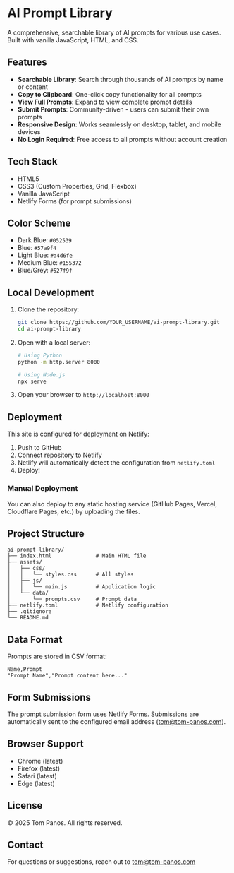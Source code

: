 # AI Prompt Library

A comprehensive, searchable library of AI prompts for various use cases. Built with vanilla JavaScript, HTML, and CSS.

## Features

- **Searchable Library**: Search through thousands of AI prompts by name or content
- **Copy to Clipboard**: One-click copy functionality for all prompts
- **View Full Prompts**: Expand to view complete prompt details
- **Submit Prompts**: Community-driven - users can submit their own prompts
- **Responsive Design**: Works seamlessly on desktop, tablet, and mobile devices
- **No Login Required**: Free access to all prompts without account creation

## Tech Stack

- HTML5
- CSS3 (Custom Properties, Grid, Flexbox)
- Vanilla JavaScript
- Netlify Forms (for prompt submissions)

## Color Scheme

- Dark Blue: `#052539`
- Blue: `#57a9f4`
- Light Blue: `#a4d6fe`
- Medium Blue: `#155372`
- Blue/Grey: `#527f9f`

## Local Development

1. Clone the repository:
   ```bash
   git clone https://github.com/YOUR_USERNAME/ai-prompt-library.git
   cd ai-prompt-library
   ```

2. Open with a local server:
   ```bash
   # Using Python
   python -m http.server 8000

   # Using Node.js
   npx serve
   ```

3. Open your browser to `http://localhost:8000`

## Deployment

This site is configured for deployment on Netlify:

1. Push to GitHub
2. Connect repository to Netlify
3. Netlify will automatically detect the configuration from `netlify.toml`
4. Deploy!

### Manual Deployment

You can also deploy to any static hosting service (GitHub Pages, Vercel, Cloudflare Pages, etc.) by uploading the files.

## Project Structure

```
ai-prompt-library/
├── index.html              # Main HTML file
├── assets/
│   ├── css/
│   │   └── styles.css      # All styles
│   ├── js/
│   │   └── main.js         # Application logic
│   └── data/
│       └── prompts.csv     # Prompt data
├── netlify.toml            # Netlify configuration
├── .gitignore
└── README.md
```

## Data Format

Prompts are stored in CSV format:

```csv
Name,Prompt
"Prompt Name","Prompt content here..."
```

## Form Submissions

The prompt submission form uses Netlify Forms. Submissions are automatically sent to the configured email address (tom@tom-panos.com).

## Browser Support

- Chrome (latest)
- Firefox (latest)
- Safari (latest)
- Edge (latest)

## License

© 2025 Tom Panos. All rights reserved.

## Contact

For questions or suggestions, reach out to tom@tom-panos.com
